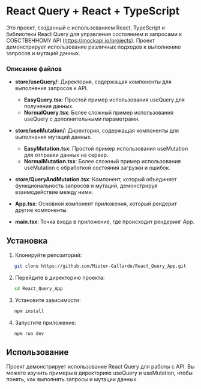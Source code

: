 # React Query + React + TypeScript

Это проект, созданный с использованием React, TypeScript и библиотеки React Query для управления состоянием и запросами к СОБСТВЕННОМУ API (https://mockapi.io/projects). Проект демонстрирует использование различных подходов к выполнению запросов и мутаций данных.

### Описание файлов

- **store/useQuery/**: Директория, содержащая компоненты для выполнения запросов к API.
  - **EasyQuery.tsx**: Простой пример использования useQuery для получения данных.
  - **NormalQuery.tsx**: Более сложный пример использования useQuery с дополнительными параметрами.

- **store/useMutation/**: Директория, содержащая компоненты для выполнения мутаций данных.
  - **EasyMutation.tsx**: Простой пример использования useMutation для отправки данных на сервер.
  - **NormalMutation.tsx**: Более сложный пример использования useMutation с обработкой состояния загрузки и ошибок.

- **store/QueryAndMutation.tsx**: Компонент, который объединяет функциональность запросов и мутаций, демонстрируя взаимодействие между ними.

- **App.tsx**: Основной компонент приложения, который рендерит другие компоненты.

- **main.tsx**: Точка входа в приложение, где происходит рендеринг App.

## Установка

1. Клонируйте репозиторий:
```bash
   git clone https://github.com/Mister-Gallardo/React_Query_App.git
```   

2. Перейдите в директорию проекта:
```bash
   cd React_Query_App
```

3. Установите зависимости:
```bash
   npm install
```
   
4. Запустите приложение:
```bash
   npm run dev
```   

## Использование

Проект демонстрирует использование React Query для работы с API. Вы можете изучить примеры в директориях useQuery и useMutation, чтобы понять, как выполнять запросы и мутации данных.
